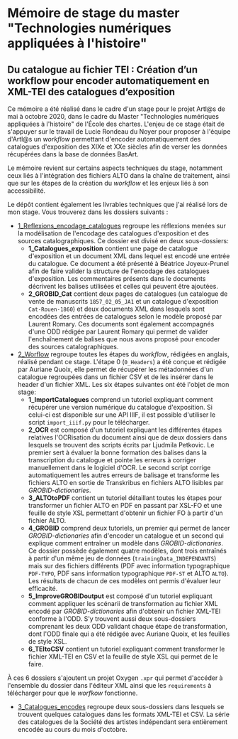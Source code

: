 # Mémoire de stage du master "Technologies numériques appliquées à l'histoire"

## Du catalogue au fichier TEI : Création d’un workflow pour encoder automatiquement en XML-TEI des catalogues d’exposition

Ce mémoire a été réalisé dans le cadre d'un stage pour le projet Artl@s de mai à octobre 2020, dans le cadre du Master "Technologies numériques appliquées à l'histoire" de l'École des chartes. L'enjeu de ce stage était de s'appuyer sur le travail de Lucie Rondeau du Noyer pour proposer à l'équipe d'Artl@s un _workflow_ permettant d'encoder automatiquement des catalogues d'exposition des XIXe et XXe siècles afin de verser les données récupérées dans la base de données BasArt. 

Le mémoire revient sur certains aspects techniques du stage, notamment ceux liés à l'intégration des fichiers ALTO dans la chaîne de traitement, ainsi que sur les étapes de la création du _workflow_ et les enjeux liés à son accessibilité.

Le dépôt contient également les livrables techniques que j'ai réalisé lors de mon stage. Vous trouverez dans les dossiers suivants :
  - [1_Reflexions_encodage_catalogues](https://github.com/carolinecorbieres/Memoire_TNAH/tree/master/1_Reflexions_encodage_catalogues) regroupe les réflexions menées sur la modélisation de l'encodage des catalogues d'exposition et des sources catalographiques. Ce dossier est divisé en deux sous-dossiers:
    - **1_Catalogues_exposition** contient une page de catalogue d'exposition et un document XML dans lequel est encodé une entrée du catalogue. Ce document a été présenté à Béatrice Joyeux-Prunel afin de faire valider la structure de l'encodage des catalogues d'exposition. Les commentaires présents dans le documents décrivent les balises utilisées et celles qui peuvent être ajoutées. 
    - **2_GROBID_Cat** contient deux pages de catalogues (un catalogue de vente de manuscrits `1857_02_05_JA1` et un catalogue d'exposition `Cat-Rouen-1860`) et deux documents XML dans lesquels sont encodées des entrées de catalogues selon le modèle proposé par Laurent Romary. Ces documents sont également accompagnés d'une ODD rédigée par Laurent Romary qui permet de valider l'enchaînement de balises que nous avons proposé pour encoder des sources catalographiques.  
  - [2_Worflow](https://github.com/carolinecorbieres/Memoire_TNAH/tree/master/2_Workflow) regroupe toutes les étapes du _workflow_, rédigées en anglais, réalisé pendant ce stage. L'étape 0 (`0_Headers`) a été conçue et rédigée par Auriane Quoix, elle permet de récupérer les métadonnées d'un catalogue regroupées dans un fichier CSV et de les insérer dans le header d'un fichier XML. Les six étapes suivantes ont été l'objet de mon stage:
    - **1_ImportCatalogues** comprend un tutoriel expliquant comment récupérer une version numérique du catalogue d'exposition. Si celui-ci est disponible sur une API IIIF, il est possible d'utiliser le script `import_iiif.py` pour le télécharger. 
    - **2_OCR** est composé d'un tutoriel expliquant les différentes étapes relatives l'OCRisation du document ainsi que de deux dossiers dans lesquels se trouvent des scripts écrits par Ljudmila Petkovic. Le premier sert à évaluer la bonne formation des balises dans la transcription du catalogue et pointe les erreurs à corriger manuellement dans le logiciel d'OCR. Le second script corrige automatiquement les autres erreurs de balisage et transforme les fichiers ALTO en sortie de Transkribus en fichiers ALTO lisibles par _GROBID-dictionaries_.
    - **3_ALTOtoPDF** contient un tutoriel détaillant toutes les étapes pour transformer un fichier ALTO en PDF en passant par XSL-FO et une feuille de style XSL permettant d'obtenir un fichier FO à partir d'un fichier ALTO.
    - **4_GROBID** comprend deux tutoriels, un premier qui permet de lancer _GROBID-dictionaries_ afin d'encoder un catalogue et un second qui explique comment entraîner un modèle dans _GROBID-dictionaries_. Ce dossier possède également quatre modèles, dont trois entraînés à partir d'un même jeu de données (`trainingData_INDEPENDANTS`) mais sur des fichiers différents (PDF avec information typographique `PDF-TYPO`, PDF sans information typographique `PDF-ST` et ALTO `ALTO`). Les résultats de chacun de ces modèles ont permis d'évaluer leur efficacité. 
    - **5_ImproveGROBIDoutput** est composé d'un tutoriel expliquant comment appliquer les scénarii de transformation au fichier XML encodé par _GROBID-dictionaries_ afin d'obtenir un fichier XML-TEI conforme à l'ODD. S'y trouvent aussi deux sous-dossiers comprenant les deux ODD validant chaque étape de transformation, dont l'ODD finale qui a été rédigée avec Auriane Quoix, et les feuilles de style XSL. 
    - **6_TEItoCSV** contient un tutoriel expliquant comment transformer le fichier XML-TEI en CSV et la feuille de style XSL qui permet de le faire. 
    
  À ces 6 dossiers s'ajoutent un projet Oxygen `.xpr` qui permet d'accéder à l'ensemble du dossier dans l'éditeur XML ainsi que les `requirements` à télécharger pour que le _worfkow_ fonctionne. 
  - [3_Catalogues_encodes](https://github.com/carolinecorbieres/Memoire_TNAH/tree/master/3_Catalogues_encodes) regroupe deux sous-dossiers dans lesquels se trouvent quelques catalogues dans les formats XML-TEI et CSV. La série des catalogues de la Société des artistes indépendant sera entièrement encodée au cours du mois d'octobre. 
